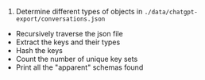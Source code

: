 1. Determine different types of objects in `./data/chatgpt-export/conversations.json`

- Recursively traverse the json file
- Extract the keys and their types
- Hash the keys
- Count the number of unique key sets
- Print all the "apparent" schemas found